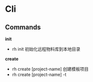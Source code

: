 # Cli

## Commands

  **init**   
  - rh init 初始化远程物料库到本地目录

  **create** 
  - rh create [project-name] 创建模板项目
  - rh create [project-name] -t <template> -l <UIlib> -m <material> -p <path> 基于已知物料直接生成项目，t=模板，l=ui库，m=物料库，path=生成项目的路径。
  
  **add-block** 
  - rh add-block [block-name] [repository-name] 添加block到当前目录

## Todo

- [ ] 大家讨论讨论，想想还能做些什么
